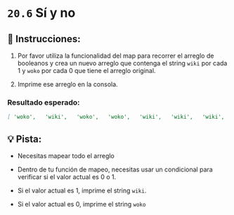 # `20.6` Sí y no

## 📝 Instrucciones:

1. Por favor utiliza la funcionalidad del map para recorrer el arreglo de booleanos y crea un nuevo arreglo que contenga el string `wiki` por cada 1 y `woko` por cada 0 que tiene el arreglo original.

2. Imprime ese arreglo en la consola.

### Resultado esperado:

```md
[ 'woko',   'wiki',   'woko',   'woko',   'wiki',   'wiki',   'wiki',   'woko',   'woko',   'wiki',   'woko',   'wiki',   'wiki',   'woko',   'woko',   'woko',   'woko',   'woko',   'woko',   'woko',   'woko',   'wiki',   'woko',   'woko',   'woko',   'woko',   'wiki' ]
```

## 💡 Pista:

+ Necesitas mapear todo el arreglo

+ Dentro de tu función de mapeo, necesitas usar un condicional para verificar si el valor actual es 0 o 1.

+ Si el valor actual es 1, imprime el string `wiki`.

+ Si el valor actual es 0, imprime el string `woko`